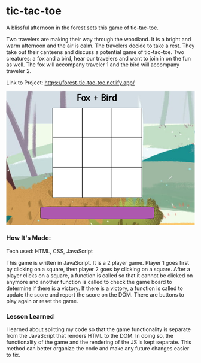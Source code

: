 # tic-tac-toe
A blissful afternoon in the forest sets this game of tic-tac-toe.

Two travelers are making their way through the woodland. It is a bright and warm afternoon and the air is calm. The travelers decide to take a rest. They take out their canteens and discuss a potential game of tic-tac-toe. Two creatures: a fox and a bird, hear our travelers and want to join in on the fun as well. The fox will accompany traveler 1 and the bird will accompany traveler 2. 

Link to Project: https://forest-tic-tac-toe.netlify.app/

![Project Image](/pic/tic-tac-toe.png)


### How It's Made:

Tech used: HTML, CSS, JavaScript

This game is written in JavaScript. It is a 2 player game. Player 1 goes first by clicking on a square, then player 2 goes by clicking on a square. After a player clicks on a square, a function is called so that it cannot be clicked on anymore and another function is called to check the game board to determine if there is a victory. If there is a victory, a function is called to update the score and report the score on the DOM. There are buttons to play again or reset the game. 


### Lesson Learned

I learned about splitting my code so that the game functionality is separate from the JavaScript that renders HTML to the DOM. In doing so, the functionality of the game and the rendering of the JS is kept separate. This method can better organize the code and make any future changes easier to fix. 
 

###